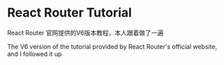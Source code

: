 # React Router Tutorial

React Router 官网提供的V6版本教程，本人跟着做了一遍

The V6 version of the tutorial provided by React Router's official website, and I followed it up
